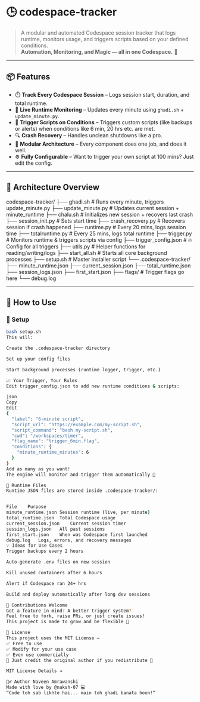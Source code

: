 # 🕒 codespace-tracker

> A modular and automated Codespace session tracker that logs runtime, monitors usage, and triggers scripts based on your defined conditions.  
> **Automation, Monitoring, and Magic — all in one Codespace.** 🔮

---

## 📦 Features

- ⏱️ **Track Every Codespace Session** – Logs session start, duration, and total runtime.
- 🔁 **Live Runtime Monitoring** – Updates every minute using `ghadi.sh` + `update_minute.py`.
- 🚨 **Trigger Scripts on Conditions** – Triggers custom scripts (like backups or alerts) when conditions like 6 min, 20 hrs etc. are met.
- 🔍 **Crash Recovery** – Handles unclean shutdowns like a pro.
- 🔧 **Modular Architecture** – Every component does one job, and does it well.
- ⚙️ **Fully Configurable** – Want to trigger your own script at 100 mins? Just edit the config.

---

## 🧠 Architecture Overview

codespace-tracker/ ├── ghadi.sh # Runs every minute, triggers update_minute.py ├── update_minute.py # Updates current session + minute_runtime ├── chalu.sh # Initializes new session + recovers last crash ├── session_init.py # Sets start time ├── crash_recovery.py # Recovers session if crash happened ├── runtime.py # Every 20 mins, logs session time ├── totalruntime.py # Every 25 mins, logs total runtime ├── trigger.py # Monitors runtime & triggers scripts via config ├── trigger_config.json # 🔥 Config for all triggers ├── utils.py # Helper functions for reading/writing/logs ├── start_all.sh # Starts all core background processes ├── setup.sh # Master installer script └── .codespace-tracker/ ├── minute_runtime.json ├── current_session.json ├── total_runtime.json ├── session_logs.json ├── first_start.json ├── flags/ # Trigger flags go here └── debug.log


---

## 🚀 How to Use

### 🔧 Setup

```bash
bash setup.sh
This will:

Create the .codespace-tracker directory

Set up your config files

Start background processes (runtime logger, trigger, etc.)

📈 Your Trigger, Your Rules
Edit trigger_config.json to add new runtime conditions & scripts:

json
Copy
Edit
{
  "label": "6-minute script",
  "script_url": "https://example.com/my-script.sh",
  "script_command": "bash my-script.sh",
  "cwd": "/workspaces/timer",
  "flag_name": "trigger_6min.flag",
  "conditions": {
    "minute_runtime_minutes": 6
  }
}
Add as many as you want!
The engine will monitor and trigger them automatically 🚀

💾 Runtime Files
Runtime JSON files are stored inside .codespace-tracker/:


File	Purpose
minute_runtime.json	Session runtime (live, per minute)
total_runtime.json	Total Codespace usage
current_session.json	Current session timer
session_logs.json	All past sessions
first_start.json	When was Codespace first launched
debug.log	Logs, errors, and recovery messages
💡 Ideas for Use Cases
Trigger backups every 2 hours

Auto-generate .env files on new session

Kill unused containers after 6 hours

Alert if Codespace ran 24+ hrs

Build and deploy automatically after long dev sessions

🙌 Contributions Welcome
Got a feature in mind? A better trigger system?
Feel free to fork, raise PRs, or just create issues!
This project is made to grow and be flexible 💪

📜 License
This project uses the MIT License —
✅ Free to use
✅ Modify for your use case
✅ Even use commercially
🧠 Just credit the original author if you redistribute 🙌

MIT License Details →

🧙‍♂️ Author Naveen Amrawanshi
Made with love by @naksh-07 💻
“Code toh sab likhte hai... main toh ghadi banata hoon!”
